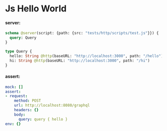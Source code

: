 # Js Hello World

#### server:
```graphql
schema @server(script: {path: {src: "tests/http/scripts/test.js"}}) {
  query: Query
}

type Query {
  hello: String @http(baseURL: "http://localhost:3000", path: "/hello")
  hi: String @http(baseURL: "http://localhost:3000", path: "/hi")
}
```

#### assert:
```yml
mock: []
assert:
- request:
    method: POST
    url: http://localhost:8080/graphql
    headers: {}
    body:
      query: query { hello }
env: {}
```
